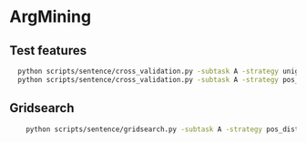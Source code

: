 # ArgMining

## Test features
``` bash
  python scripts/sentence/cross_validation.py -subtask A -strategy unigram -c svm
  python scripts/sentence/cross_validation.py -subtask A -strategy pos_distribution -c svm

```

## Gridsearch
``` bash
    python scripts/sentence/gridsearch.py -subtask A -strategy pos_distribution -c svm

```
